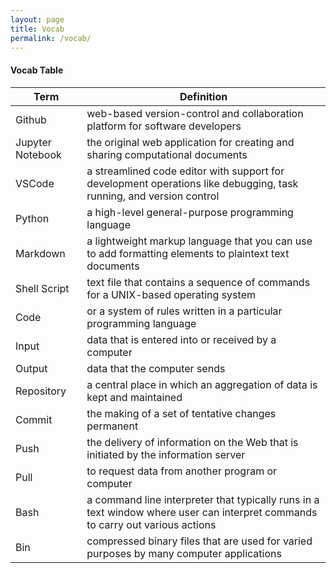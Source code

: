 ```yaml
---
layout: page
title: Vocab
permalink: /vocab/
---
```

#### Vocab Table

| **Term** | **Definition** |
|-|-|
| Github | web-based version-control and collaboration platform for software developers |
| Jupyter Notebook | the original web application for creating and sharing computational documents |
| VSCode | a streamlined code editor with support for development operations like debugging, task running, and version control |
| Python | a high-level general-purpose programming language |
| Markdown | a lightweight markup language that you can use to add formatting elements to plaintext text documents |
| Shell Script | text file that contains a sequence of commands for a UNIX-based operating system |
| Code |  or a system of rules written in a particular programming language |
| Input | data that is entered into or received by a computer |
| Output | data that the computer sends |
| Repository | a central place in which an aggregation of data is kept and maintained |
| Commit | the making of a set of tentative changes permanent |
| Push | the delivery of information on the Web that is initiated by the information server |
| Pull | to request data from another program or computer |
| Bash | a command line interpreter that typically runs in a text window where user can interpret commands to carry out various actions |
| Bin | compressed binary files that are used for varied purposes by many computer applications |